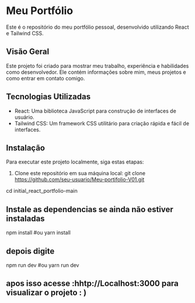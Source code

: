 # Meu Portfólio

Este é o repositório do meu portfólio pessoal, desenvolvido utilizando React e Tailwind CSS.

## Visão Geral

Este projeto foi criado para mostrar meu trabalho, experiência e habilidades como desenvolvedor. Ele contém informações sobre mim, meus projetos e como entrar em contato comigo.

## Tecnologias Utilizadas

- React: Uma biblioteca JavaScript para construção de interfaces de usuário.
- Tailwind CSS: Um framework CSS utilitário para criação rápida e fácil de interfaces.
## Instalação

Para executar este projeto localmente, siga estas etapas:

1. Clone este repositório em sua máquina local:
 git clone https://github.com/seu-usuario/Meu-portifolio-V01.git

cd initial_react_portfolio-main

## Instale as dependencias se ainda não estiver instaladas
npm install
#ou
yarn install

## depois digite
npm run dev
#ou
yarn run dev

## apos isso acesse :hhtp://Localhost:3000 para visualizar o  projeto : )

